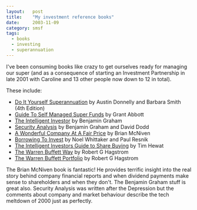 ```yaml
---
layout:   post
title:    "My investment reference books"
date:     2003-11-09
category: smsf
tags:
  - books
  - investing
  - superannuation
---
```


I've been consuming books like crazy to get ourselves ready for managing
our super (and as a consequence of starting an Investment Partnership in
late 2001 with Caroline and 13 other people now down to 12 in total).

These include:

* [Do It Yourself Superannuation](http://www.bookdepository.com/DIY-Superannuation-Austin-Donnelly/9780701636906) by Austin Donnelly and Barbara Smith (4th Edition)
* [Guide To Self Managed Super Funds](http://www.bookdepository.com/Guide-Self-Managed-Super-Funds-Grant-Abbott/9781864686388?ref=grid-view) by Grant Abbott
* [The Intelligent Investor](http://www.bookdepository.com/The-Intelligent-Investor-Benjamin-Graham/9780060155476?ref=grid-view) by Benjamin Graham
* [Security Analysis](http://www.bookdepository.com/Security-Analysis-Benjamin-Graham-David-Dodd/9780070244962?ref=grid-view) by Benjamin Graham and David Dodd
* [A Wonderful Company At A Fair Price](http://catalogue.nla.gov.au/Record/998669) by Brian McNiven
* [Borrowing To Invest](http://www.bookdepository.com/Borrowing-Invest-Noel-Whittaker-Paul-Resnik/9780731811724?ref=grid-view) by Noel Whittaker and Paul Resnik
* [The Intelligent Investors Guide to Share Buying](http://www.bookdepository.com/The-Intelligent-Investors-Guide-Share-Buying-Tim-Hewat/9780701636746?ref=grid-view) by Tim Hewat
* [The Warren Buffett Way](http://www.bookdepository.com/The-Warren-Buffett-Way-Robert-G-Hagstrom/9780471177500?ref=grid-view) by Robert G Hagstrom
* [The Warren Buffett Portfolio](http://www.bookdepository.com/The-Warren-Buffett-Portfolio-Robert-G-Hagstrom/9780471392644?ref=grid-view) by Robert G Hagstrom

The Brian McNiven book is fantastic! He provides terrific insight into
the real story behind company financial reports and when dividend
payments make sense to shareholders and when they don't. The Benjamin
Graham stuff is great also. Security Analysis was written after the
Depression but the comments about company and market behaviour describe
the tech meltdown of 2000 just as perfectly.
